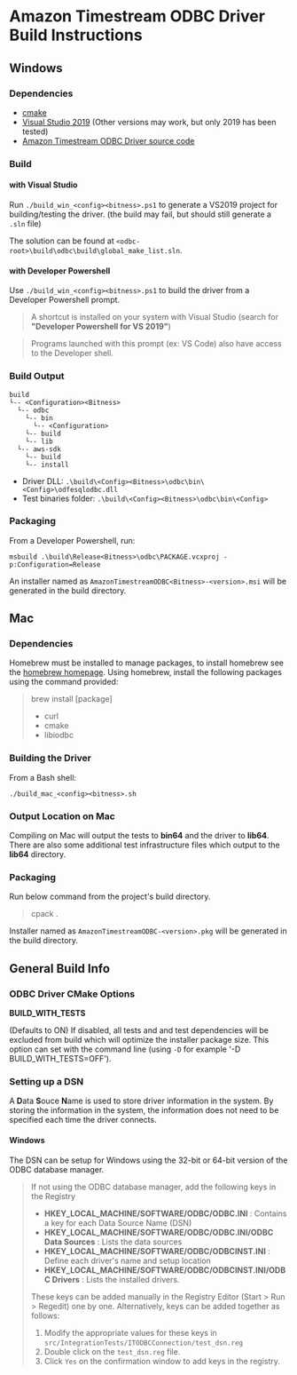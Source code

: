 # Amazon Timestream ODBC Driver Build Instructions

## Windows

### Dependencies

* [cmake](https://cmake.org/install/)
* [Visual Studio 2019](https://visualstudio.microsoft.com/vs/) (Other versions may work, but only 2019 has been tested)
* [Amazon Timestream ODBC Driver source code](https://github.com/opendistro-for-elasticsearch/sql/tree/master/sql-odbc)

### Build

#### with Visual Studio

Run `./build_win_<config><bitness>.ps1` to generate a VS2019 project for building/testing the driver. (the build may fail, but should still generate a `.sln` file)

The solution can be found at `<odbc-root>\build\odbc\build\global_make_list.sln`.

#### with Developer Powershell

Use `./build_win_<config><bitness>.ps1` to build the driver from a Developer Powershell prompt.

> A shortcut is installed on your system with Visual Studio (search for **"Developer Powershell for VS 2019"**)

> Programs launched with this prompt (ex: VS Code) also have access to the Developer shell.

### Build Output

```
build
└-- <Configuration><Bitness>
  └-- odbc
    └-- bin
      └-- <Configuration>
    └-- build
    └-- lib
  └-- aws-sdk
    └-- build
    └-- install
```

* Driver DLL: `.\build\<Config><Bitness>\odbc\bin\<Config>\odfesqlodbc.dll`
* Test binaries folder: `.\build\<Config><Bitness>\odbc\bin\<Config>`

### Packaging

From a Developer Powershell, run:
```
msbuild .\build\Release<Bitness>\odbc\PACKAGE.vcxproj -p:Configuration=Release
```

An installer named as `AmazonTimestreamODBC<Bitness>-<version>.msi` will be generated in the build directory.


## Mac

### Dependencies

Homebrew must be installed to manage packages, to install homebrew see the [homebrew homepage](https://brew.sh/).
Using homebrew, install the following packages using the command provided:
>brew install [package]
>
>* curl
>* cmake
>* libiodbc

### Building the Driver

From a Bash shell:

`./build_mac_<config><bitness>.sh`

### Output Location on Mac

Compiling on Mac will output the tests to **bin64** and the driver to **lib64**. There are also some additional test infrastructure files which output to the **lib64** directory.

### Packaging

Run below command from the project's build directory.
>cpack .

Installer named as `AmazonTimestreamODBC-<version>.pkg` will be generated in the build directory.

## General Build Info

### ODBC Driver CMake Options

**BUILD_WITH_TESTS**

(Defaults to ON) If disabled, all tests and and test dependencies will be excluded from build which will optimize the installer package size. This option can set with the command line (using `-D` for example '-D BUILD_WITH_TESTS=OFF').

### Setting up a DSN

A **D**ata **S**ouce **N**ame is used to store driver information in the system. By storing the information in the system, the information does not need to be specified each time the driver connects.

#### Windows
The DSN can be setup for Windows using the 32-bit or 64-bit version of the ODBC database manager.

> If not using the ODBC database manager, add the following keys in the Registry
>
   >* **HKEY_LOCAL_MACHINE/SOFTWARE/ODBC/ODBC.INI** : Contains a key for each Data Source Name (DSN)
   >* **HKEY_LOCAL_MACHINE/SOFTWARE/ODBC/ODBC.INI/ODBC Data Sources** : Lists the data sources
   >* **HKEY_LOCAL_MACHINE/SOFTWARE/ODBC/ODBCINST.INI** :  Define each driver's name and setup location
   >* **HKEY_LOCAL_MACHINE/SOFTWARE/ODBC/ODBCINST.INI/ODBC Drivers** : Lists the installed drivers.
>
>These keys can be added manually in the Registry Editor (Start > Run > Regedit) one by one. Alternatively, keys can be added together as follows:
>
>1. Modify the appropriate values for these keys in `src/IntegrationTests/ITODBCConnection/test_dsn.reg`
>2. Double click on the `test_dsn.reg` file.
>3. Click `Yes` on the confirmation window to add keys in the registry.
